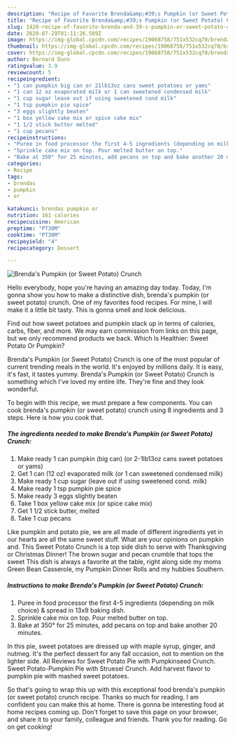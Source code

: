 ```yaml
---
description: "Recipe of Favorite Brenda&amp;#39;s Pumpkin (or Sweet Potato) Crunch"
title: "Recipe of Favorite Brenda&amp;#39;s Pumpkin (or Sweet Potato) Crunch"
slug: 1420-recipe-of-favorite-brenda-and-39-s-pumpkin-or-sweet-potato-crunch
date: 2020-07-29T01:11:26.509Z
image: https://img-global.cpcdn.com/recipes/19068758/751x532cq70/brendas-pumpkin-or-sweet-potato-crunch-recipe-main-photo.jpg
thumbnail: https://img-global.cpcdn.com/recipes/19068758/751x532cq70/brendas-pumpkin-or-sweet-potato-crunch-recipe-main-photo.jpg
cover: https://img-global.cpcdn.com/recipes/19068758/751x532cq70/brendas-pumpkin-or-sweet-potato-crunch-recipe-main-photo.jpg
author: Bernard Dunn
ratingvalue: 3.9
reviewcount: 5
recipeingredient:
- "1 can pumpkin big can or 21lb13oz cans sweet potatoes or yams"
- "1 can 12 oz evaporated milk or 1 can sweetened condensed milk"
- "1 cup sugar leave out if using sweetened cond milk"
- "1 tsp pumpkin pie spice"
- "3 eggs slightly beaten"
- "1 box yellow cake mix or spice cake mix"
- "1 1/2 stick butter melted"
- "1 cup pecans"
recipeinstructions:
- "Puree in food processor the first 4-5 ingredients (depending on milk choice) &amp; spread in 13x9 baking dish."
- "Sprinkle cake mix on top. Pour melted butter on top."
- "Bake at 350° for 25 minutes, add pecans on top and bake another 20 minutes."
categories:
- Recipe
tags:
- brendas
- pumpkin
- or

katakunci: brendas pumpkin or 
nutrition: 161 calories
recipecuisine: American
preptime: "PT30M"
cooktime: "PT30M"
recipeyield: "4"
recipecategory: Dessert

---
```



![Brenda&#39;s Pumpkin (or Sweet Potato) Crunch](https://img-global.cpcdn.com/recipes/19068758/751x532cq70/brendas-pumpkin-or-sweet-potato-crunch-recipe-main-photo.jpg)

Hello everybody, hope you're having an amazing day today. Today, I'm gonna show you how to make a distinctive dish, brenda&#39;s pumpkin (or sweet potato) crunch. One of my favorites food recipes. For mine, I will make it a little bit tasty. This is gonna smell and look delicious.

Find out how sweet potatoes and pumpkin stack up in terms of calories, carbs, fiber, and more. We may earn commission from links on this page, but we only recommend products we back. Which Is Healthier: Sweet Potato Or Pumpkin?

Brenda&#39;s Pumpkin (or Sweet Potato) Crunch is one of the most popular of current trending meals in the world. It's enjoyed by millions daily. It is easy, it's fast, it tastes yummy. Brenda&#39;s Pumpkin (or Sweet Potato) Crunch is something which I've loved my entire life. They're fine and they look wonderful.


To begin with this recipe, we must prepare a few components. You can cook brenda&#39;s pumpkin (or sweet potato) crunch using 8 ingredients and 3 steps. Here is how you cook that.

<!--inarticleads1-->

##### The ingredients needed to make Brenda&#39;s Pumpkin (or Sweet Potato) Crunch:

1. Make ready 1 can pumpkin (big can) (or 2-1lb13oz cans sweet potatoes or yams)
1. Get 1 can (12 oz) evaporated milk (or 1 can sweetened condensed milk)
1. Make ready 1 cup sugar (leave out if using sweetened cond. milk)
1. Make ready 1 tsp pumpkin pie spice
1. Make ready 3 eggs slightly beaten
1. Take 1 box yellow cake mix (or spice cake mix)
1. Get 1 1/2 stick butter, melted
1. Take 1 cup pecans


Like pumpkin and potato pie, we are all made of different ingredients yet in our hearts are all the same sweet stuff. What are your opinions on pumpkin and. This Sweet Potato Crunch is a top side dish to serve with Thanksgiving or Christmas Dinner! The brown sugar and pecan crumble that tops the sweet This dish is always a favorite at the table, right along side my moms Green Bean Casserole, my Pumpkin Dinner Rolls and my hubbies Southern. 

<!--inarticleads2-->

##### Instructions to make Brenda&#39;s Pumpkin (or Sweet Potato) Crunch:

1. Puree in food processor the first 4-5 ingredients (depending on milk choice) &amp; spread in 13x9 baking dish.
1. Sprinkle cake mix on top. Pour melted butter on top.
1. Bake at 350° for 25 minutes, add pecans on top and bake another 20 minutes.


In this pie, sweet potatoes are dressed up with maple syrup, ginger, and nutmeg. It&#39;s the perfect dessert for any fall occasion, not to mention on the lighter side. All Reviews for Sweet Potato Pie with Pumpkinseed Crunch. Sweet Potato-Pumpkin Pie with Struesel Crunch. Add harvest flavor to pumpkin pie with mashed sweet potatoes. 

So that's going to wrap this up with this exceptional food brenda&#39;s pumpkin (or sweet potato) crunch recipe. Thanks so much for reading. I am confident you can make this at home. There is gonna be interesting food at home recipes coming up. Don't forget to save this page on your browser, and share it to your family, colleague and friends. Thank you for reading. Go on get cooking!
